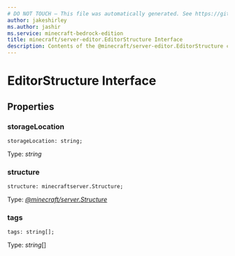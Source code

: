 ```yaml
---
# DO NOT TOUCH — This file was automatically generated. See https://github.com/mojang/minecraftapidocsgenerator to modify descriptions, examples, etc.
author: jakeshirley
ms.author: jashir
ms.service: minecraft-bedrock-edition
title: minecraft/server-editor.EditorStructure Interface
description: Contents of the @minecraft/server-editor.EditorStructure class.
---
```

# EditorStructure Interface

## Properties

### **storageLocation**
`storageLocation: string;`

Type: *string*

### **structure**
`structure: minecraftserver.Structure;`

Type: [*@minecraft/server.Structure*](../../minecraft/server/Structure.md)

### **tags**
`tags: string[];`

Type: *string*[]
